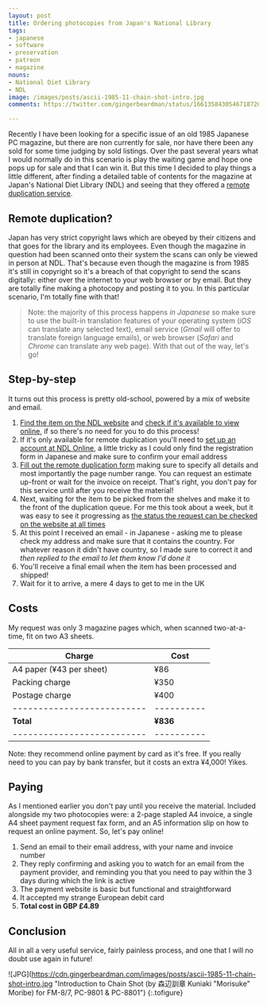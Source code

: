 ```yaml
---
layout: post
title: Ordering photocopies from Japan's National Library
tags:
- japanese
- software
- preservation
- patreon
- magazine
nouns:
- National Diet Library
- NDL
image: /images/posts/ascii-1985-11-chain-shot-intro.jpg
comments: https://twitter.com/gingerbeardman/status/1661358430546718720

---
```


Recently I have been looking for a specific issue of an old 1985 Japanese PC magazine, but there are non currently for sale, nor have there been any sold for some time judging by sold listings. Over the past several years what I would normally do in this scenario is play the waiting game and hope one pops up for sale and that I can win it. But this time I decided to play things a little different, after finding a detailed table of contents for the magazine at Japan's National Diet Library (NDL) and seeing that they offered a [remote duplication service](https://www.ndl.go.jp/en/copy/remote/overseas.html).

## Remote duplication?

Japan has very strict copyright laws which are obeyed by their citizens and that goes for the library and its employees. Even though the magazine in question had been scanned onto their system the scans can only be viewed in person at NDL. That's because even though the magazine is from 1985 it's still in copyright so it's a breach of that copyright to send the scans digitally: either over the internet to your web browser or by email. But they are totally fine making a photocopy and posting it to you. In this particular scenario, I'm totally fine with that! 

> Note: the majority of this process happens *in Japanese* so make sure to use the built-in translation features of your operating system (*iOS* can translate any selected text), email service (*Gmail* will offer to translate foreign language emails), or web browser (*Safari* and *Chrome* can translate any web page). With that out of the way, let's go!

## Step-by-step

It turns out this process is pretty old-school, powered by a mix of website and email.

1. [Find the item on the NDL website](https://iss.ndl.go.jp) and [check if it's available to view online](https://dl.ndl.go.jp), if so there's no need for you to do this process!
2. If it's only available for remote duplication you'll need to [set up an account at NDL Online](https://ndlonline.ndl.go.jp/#!/userreg), a little tricky as I could only find the registration form in Japanese and make sure to confirm your email address
3. [Fill out the remote duplication form](https://ndlonline.ndl.go.jp/static/en/help-6a/index.html?lang=en#menu6a-4) making sure to specify all details and most importantly the page number range. You can request an estimate up-front or wait for the invoice on receipt. That's right, you don't pay for this service until after you receive the material!
4. Next, waiting for the item to be picked from the shelves and make it to the front of the duplication queue. For me this took about a week, but it was easy to see it progressing as [the status the request can be checked on the website at all times](https://ndlonline.ndl.go.jp/#!/status)
5. At this point I received an email - in Japanese - asking me to please check my address and make sure that it contains the country. For whatever reason it didn't have country, so I made sure to correct it and *then replied to the email to let them know I'd done it*
6. You'll receive a final email when the item has been processed and shipped!
7. Wait for it to arrive, a mere 4 days to get to me in the UK 

## Costs

My request was only 3 magazine pages which, when scanned two-at-a-time, fit on two A3 sheets. 

| Charge                   | Cost     |
|--------------------------|----------|
| A4 paper (¥43 per sheet) | ¥86      |
| Packing charge           | ¥350     |
| Postage charge           | ¥400     |
|--------------------------|----------|
| **Total**                | **¥836** |
|--------------------------|----------|

Note: they recommend online payment by card as it's free. If you really need to you can pay by bank transfer, but it costs an extra ¥4,000! Yikes.

## Paying

As I mentioned earlier you don't pay until you receive the material. Included alongside my two photocopies were: a 2-page stapled A4 invoice, a single A4 sheet payment request fax form, and an A5 information slip on how to request an online payment. So, let's pay online!

1. Send an email to their email address, with your name and invoice number
2. They reply confirming and asking you to watch for an email from the payment provider, and reminding you that you need to pay within the 3 days during which the link is active
3. The payment website is basic but functional and straightforward
4. It accepted my strange European debit card
5. **Total cost in GBP £4.89**

## Conclusion

All in all a very useful service, fairly painless process, and one that I will no doubt use again in future!

![JPG](https://cdn.gingerbeardman.com/images/posts/ascii-1985-11-chain-shot-intro.jpg "Introduction to Chain Shot (by 森辺訓章 Kuniaki "Morisuke" Moribe) for FM-8/7, PC-9801 & PC-8801")
{:.tofigure}
